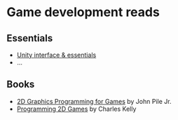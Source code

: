 # Game development reads

## Essentials
- [Unity interface & essentials](http://unity3d.com/learn/tutorials/topics/interface-essentials)
- ...

## Books
- [2D Graphics Programming for Games](http://www.amazon.com/Graphics-Programming-Games-John-Pile/dp/1466501898/) by John Pile Jr.
- [Programming 2D Games](http://www.amazon.com/Programming-2D-Games-Charles-Kelly/dp/146650868X) by Charles Kelly

